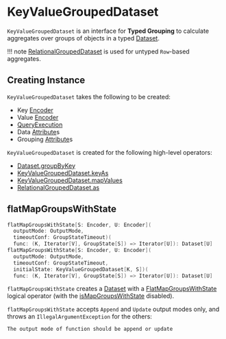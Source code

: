 # KeyValueGroupedDataset

`KeyValueGroupedDataset` is an interface for **Typed Grouping** to calculate aggregates over groups of objects in a typed [Dataset](../Dataset.md).

!!! note
    [RelationalGroupedDataset](RelationalGroupedDataset.md) is used for untyped `Row`-based aggregates.

## Creating Instance

`KeyValueGroupedDataset` takes the following to be created:

* <span id="kEncoder"> Key [Encoder](../Encoder.md)
* <span id="vEncoder"> Value [Encoder](../Encoder.md)
* <span id="queryExecution"> [QueryExecution](../QueryExecution.md)
* <span id="dataAttributes"> Data [Attribute](../expressions/Attribute.md)s
* <span id="groupingAttributes"> Grouping [Attribute](../expressions/Attribute.md)s

`KeyValueGroupedDataset` is created for the following high-level operators:

* [Dataset.groupByKey](index.md#groupByKey)
* [KeyValueGroupedDataset.keyAs](#keyAs)
* [KeyValueGroupedDataset.mapValues](#mapValues)
* [RelationalGroupedDataset.as](RelationalGroupedDataset.md#as)

## <span id="flatMapGroupsWithState"> flatMapGroupsWithState

```scala
flatMapGroupsWithState[S: Encoder, U: Encoder](
  outputMode: OutputMode,
  timeoutConf: GroupStateTimeout)(
  func: (K, Iterator[V], GroupState[S]) => Iterator[U]): Dataset[U]
flatMapGroupsWithState[S: Encoder, U: Encoder](
  outputMode: OutputMode,
  timeoutConf: GroupStateTimeout,
  initialState: KeyValueGroupedDataset[K, S])(
  func: (K, Iterator[V], GroupState[S]) => Iterator[U]): Dataset[U]
```

`flatMapGroupsWithState` creates a [Dataset](../Dataset.md#apply) with a [FlatMapGroupsWithState](../logical-operators/FlatMapGroupsWithState.md) logical operator (with the [isMapGroupsWithState](../logical-operators/FlatMapGroupsWithState.md#isMapGroupsWithState) disabled).

`flatMapGroupsWithState` accepts `Append` and `Update` output modes only, and throws an `IllegalArgumentException` for the others:

```text
The output mode of function should be append or update
```
